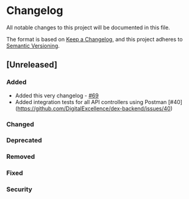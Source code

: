 # Changelog

All notable changes to this project will be documented in this file.

The format is based on [Keep a Changelog](https://keepachangelog.com/en/1.0.0/),
and this project adheres to [Semantic Versioning](https://semver.org/spec/v2.0.0.html).

## [Unreleased]

### Added

- Added this very changelog - [#69](https://git.fhict.nl/dex/dex-backend/-/issues/69)
- Added integration tests for all API controllers using Postman [#40] (https://github.com/DigitalExcellence/dex-backend/issues/40)

### Changed

### Deprecated

### Removed

### Fixed

### Security
